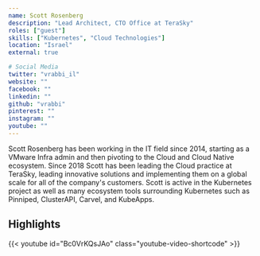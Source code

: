 ```yaml
---
name: Scott Rosenberg
description: "Lead Architect, CTO Office at TeraSky"
roles: ["guest"]
skills: ["Kubernetes", "Cloud Technologies"]
location: "Israel"
external: true

# Social Media 
twitter: "vrabbi_il"
website: ""
facebook: ""
linkedin: ""
github: "vrabbi"
pinterest: ""
instagram: ""
youtube: ""
---
```

<!-- markdownlint-disable MD041-->
Scott Rosenberg has been working in the IT field since 2014, starting as a VMware Infra admin and then pivoting to the Cloud and Cloud Native ecosystem. Since 2018 Scott has been leading the Cloud practice at TeraSky, leading innovative solutions and implementing them on a global scale for all of the company's customers. Scott is active in the Kubernetes project as well as many ecosystem tools surrounding Kubernetes such as Pinniped, ClusterAPI, Carvel, and KubeApps.

<!--more-->

## Highlights

{{< youtube id="Bc0VrKQsJAo" class="youtube-video-shortcode" >}}
